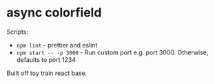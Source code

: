 # async colorfield

Scripts:

- `npm lint` - prettier and eslint
- `npm start -- -p 3000` - Run custom port e.g. port 3000. Otherwise, defaults to port 1234

Built off toy train react base.
